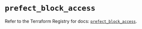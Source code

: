 # `prefect_block_access`

Refer to the Terraform Registry for docs: [`prefect_block_access`](https://registry.terraform.io/providers/prefecthq/prefect/2.89.0/docs/resources/block_access).
